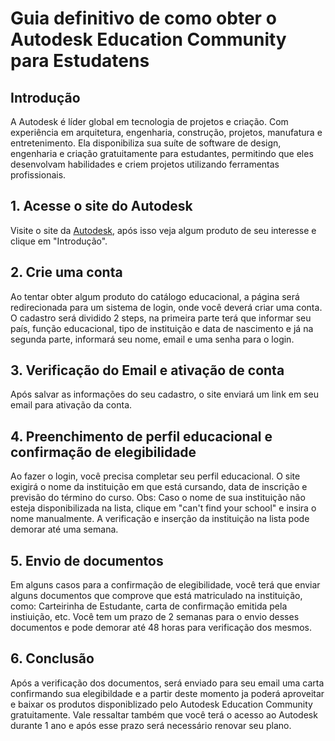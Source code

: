# Guia definitivo de como obter o Autodesk Education Community para Estudatens

## Introdução

A Autodesk é líder global em tecnologia de projetos e criação. Com experiência em arquitetura, engenharia, construção, projetos, manufatura e entretenimento. Ela disponibiliza sua suíte de software de design, engenharia e criação gratuitamente para estudantes, permitindo que eles desenvolvam habilidades e criem projetos utilizando ferramentas profissionais.

## 1. Acesse o site do Autodesk

Visite o site da [Autodesk](https://www.autodesk.com.br/education/edu-software/overview?sorting=featured&filters=individual#!/), após isso veja algum produto de seu interesse e clique em "Introdução".

## 2. Crie uma conta

Ao tentar obter algum produto do catálogo educacional, a página será redirecionada para um sistema de login, onde você deverá criar uma conta. O cadastro será dividido 2 steps, na primeira parte terá que informar seu país, função educacional, tipo de instituição e data de nascimento e já na segunda parte, informará seu nome, email e uma senha para o login.

## 3. Verificação do Email e ativação de conta

Após salvar as informações do seu cadastro, o site enviará um link em seu email para ativação da conta.

## 4. Preenchimento de perfil educacional e confirmação de elegibilidade

Ao fazer o login, você precisa completar seu perfil educacional. O site exigirá o nome da instituição em que está cursando, data de inscrição e previsão do término do curso.
Obs: Caso o nome de sua instituição não esteja disponibilizada na lista, clique em "can't find your school" e insira o nome manualmente. A verificação e inserção da instituição na lista pode demorar até uma semana.

## 5. Envio de documentos

Em alguns casos para a confirmação de elegibilidade, você terá que enviar alguns documentos que comprove que está matriculado na instituição, como: Carteirinha de Estudante, carta de confirmação emitida pela instiuição, etc. Você tem um prazo de 2 semanas para o envio desses documentos e pode demorar até 48 horas para verificação dos mesmos.

## 6. Conclusão

Após a verificação dos documentos, será enviado para seu email uma carta confirmando sua elegibildade e a partir deste momento ja poderá aproveitar e baixar os produtos disponiblizado pelo Autodesk Education Community gratuitamente. Vale ressaltar também que você terá o acesso ao Autodesk durante 1 ano e após esse prazo será necessário renovar seu plano.
